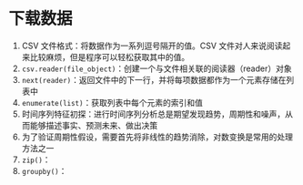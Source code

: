 # 下载数据

1.  CSV 文件格式：将数据作为一系列逗号隔开的值。CSV 文件对人来说阅读起来比较麻烦，但是程序可以轻松获取其中的值。
2.  `csv.reader(file_object)`：创建一个与文件相关联的阅读器（reader）对象
3.  `next(reader)`：返回文件中的下一行，并将每项数据都作为一个元素存储在列表中
4.  `enumerate(list)`：获取列表中每个元素的索引和值
5.  时间序列特征初探：进行时间序列分析总是期望发现趋势，周期性和噪声，从而能够描述事实、预测未来、做出决策
6.  为了验证周期性假设，需要首先将非线性的趋势消除，对数变换是常用的处理方法之一
7.  `zip()`：
8.  `groupby()`：
